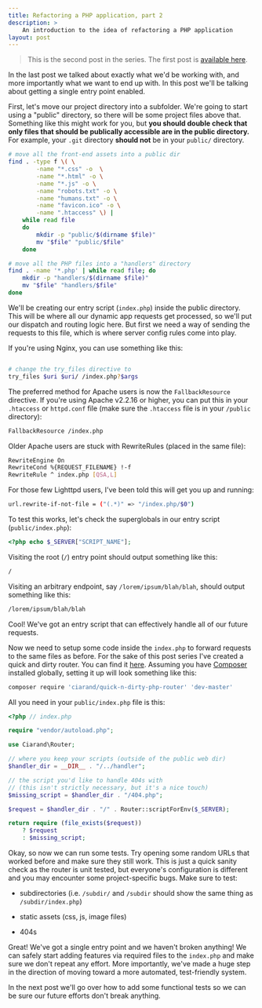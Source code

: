 ```yaml
---
title: Refactoring a PHP application, part 2
description: >
    An introduction to the idea of refactoring a PHP application
layout: post
---
```


>This is the second post in the series. The first post is [available
>here][first_post].

[first_post]: http://ciarand.me/posts/refactoring-php-part-1/

In the last post we talked about exactly what we'd be working with, and more
importantly what we want to end up with. In this post we'll be talking about
getting a single entry point enabled.

First, let's move our project directory into a subfolder. We're going to start
using a "public" directory, so there will be some project files above that.
Something like this might work for you, but **you should double check that only
files that should be publically accessible are in the public directory.** For
example, your `.git` directory **should not** be in your `public/` directory.

```bash
# move all the front-end assets into a public dir
find . -type f \( \
        -name "*.css" -o  \
        -name "*.html" -o \
        -name "*.js" -o \
        -name "robots.txt" -o \
        -name "humans.txt" -o \
        -name "favicon.ico" -o \
        -name ".htaccess" \) |
    while read file
    do
        mkdir -p "public/$(dirname $file)"
        mv "$file" "public/$file"
    done

# move all the PHP files into a "handlers" directory
find . -name '*.php' | while read file; do
    mkdir -p "handlers/$(dirname $file)"
    mv "$file" "handlers/$file"
done
```

We'll be creating our entry script (`index.php`) inside the public directory.
This will be where all our dynamic app requests get processed, so we'll put our
dispatch and routing logic here. But first we need a way of sending the requests
to this file, which is where server config rules come into play.

If you're using Nginx, you can use something like this:

```bash

# change the try_files directive to
try_files $uri $uri/ /index.php?$args
```

The preferred method for Apache users is now the `FallbackResource` directive.
If you're using Apache v2.2.16 or higher, you can put this in your `.htaccess`
or `httpd.conf` file (make sure the `.htaccess` file is in your `/public`
directory):

```bash
FallbackResource /index.php
```

Older Apache users are stuck with RewriteRules (placed in the same file):

```bash
RewriteEngine On
RewriteCond %{REQUEST_FILENAME} !-f
RewriteRule ^ index.php [QSA,L]
```

For those few Lighttpd users, I've been told this will get you up and running:

```bash
url.rewrite-if-not-file = ("(.*)" => "/index.php/$0")
```

To test this works, let's check the superglobals in our entry script
(`public/index.php`):

```php
<?php echo $_SERVER["SCRIPT_NAME"];
```

Visiting the root (`/`) entry point should output something like this:

```bash
/
```

Visiting an arbitrary endpoint, say `/lorem/ipsum/blah/blah`, should output
something like this:

```bash
/lorem/ipsum/blah/blah
```

Cool! We've got an entry script that can effectively handle all of our future
requests.

Now we need to setup some code inside the `index.php` to forward requests to the
same files as before. For the sake of this post series I've created a quick and
dirty router. You can find it [here][router]. Assuming you have [Composer][]
installed globally, setting it up will look something like this:

[router]: https://github.com/ciarand/quick-n-dirty-php-router
[Composer]: http://getcomposer.org/

```bash
composer require 'ciarand/quick-n-dirty-php-router' 'dev-master'
```

All you need in your `public/index.php` file is this:

```php
<?php // index.php

require "vendor/autoload.php";

use Ciarand\Router;

// where you keep your scripts (outside of the public web dir)
$handler_dir = __DIR__ . "/../handler";

// the script you'd like to handle 404s with
// (this isn't strictly necessary, but it's a nice touch)
$missing_script = $handler_dir . "/404.php";

$request = $handler_dir . "/" . Router::scriptForEnv($_SERVER);

return require (file_exists($request))
    ? $request
    : $missing_script;
```

Okay, so now we can run some tests. Try opening some random URLs that worked
before and make sure they still work. This is just a quick sanity check as the
router is unit tested, but everyone's configuration is different and you may
encounter some project-specific bugs. Make sure to test:

- subdirectories (i.e. `/subdir/` and `/subdir` should show the same thing as
  `/subdir/index.php`)

- static assets (css, js, image files)

- 404s

Great! We've got a single entry point and we haven't broken anything! We can
safely start adding features via required files to the `index.php` and make sure
we don't repeat any effort. More importantly, we've made a huge step in the
direction of moving toward a more automated, test-friendly system.

In the next post we'll go over how to add some functional tests so we can be
sure our future efforts don't break anything.
